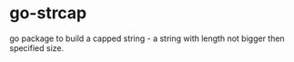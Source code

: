 # go-strcap
go package to build a capped string - a string with length not bigger then specified size.

